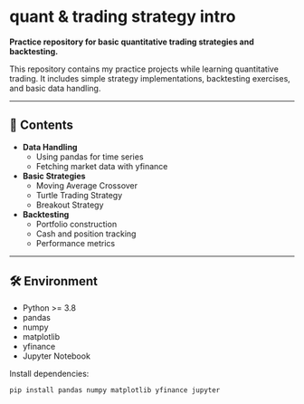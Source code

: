 # quant & trading strategy intro

**Practice repository for basic quantitative trading strategies and backtesting.**

This repository contains my practice projects while learning quantitative trading.
It includes simple strategy implementations, backtesting exercises, and basic data handling.

---

## 📌 Contents
- **Data Handling**
  - Using pandas for time series
  - Fetching market data with yfinance
- **Basic Strategies**
  - Moving Average Crossover
  - Turtle Trading Strategy
  - Breakout Strategy
- **Backtesting**
  - Portfolio construction
  - Cash and position tracking
  - Performance metrics

---

## 🛠 Environment
- Python >= 3.8
- pandas
- numpy
- matplotlib
- yfinance
- Jupyter Notebook

Install dependencies:
```bash
pip install pandas numpy matplotlib yfinance jupyter

